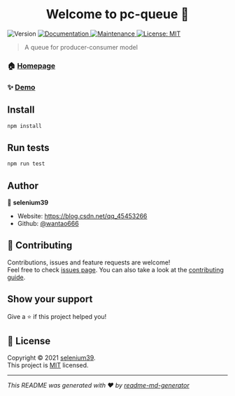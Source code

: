 <h1 align="center">Welcome to pc-queue 👋</h1>
<p>
  <img alt="Version" src="https://img.shields.io/badge/version-1.0.0-blue.svg?cacheSeconds=2592000" />
  <a href="https://github.com/wantao666/pc-queue#readme" target="_blank">
    <img alt="Documentation" src="https://img.shields.io/badge/documentation-yes-brightgreen.svg" />
  </a>
  <a href="https://github.com/wantao666/pc-queue/graphs/commit-activity" target="_blank">
    <img alt="Maintenance" src="https://img.shields.io/badge/Maintained%3F-yes-green.svg" />
  </a>
  <a href="https://github.com/wantao666/pc-queue/blob/master/LICENSE" target="_blank">
    <img alt="License: MIT" src="https://img.shields.io/github/license/wantao666/pc-queue" />
  </a>
</p>

> A queue for producer-consumer model

### 🏠 [Homepage](https://github.com/wantao666/pc-queue#readme)

### ✨ [Demo](https://github.com/wantao666/pc-queue/example.js)

## Install

```sh
npm install
```

## Run tests

```sh
npm run test
```

## Author

👤 **selenium39**

* Website: https://blog.csdn.net/qq_45453266
* Github: [@wantao666](https://github.com/wantao666)

## 🤝 Contributing

Contributions, issues and feature requests are welcome!<br />Feel free to check [issues page](https://github.com/wantao666/pc-queue/issues). You can also take a look at the [contributing guide](https://github.com/wantao666/pc-queue/blob/master/CONTRIBUTING.md).

## Show your support

Give a ⭐️ if this project helped you!

## 📝 License

Copyright © 2021 [selenium39](https://github.com/wantao666).<br />
This project is [MIT](https://github.com/wantao666/pc-queue/blob/master/LICENSE) licensed.

***
_This README was generated with ❤️ by [readme-md-generator](https://github.com/kefranabg/readme-md-generator)_